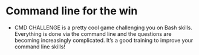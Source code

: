 # Command line for the win
- CMD CHALLENGE is a pretty cool game challenging you on Bash skills. Everything is done via the command line and the questions are becoming increasingly complicated. It’s a good training to improve your command line skills!
